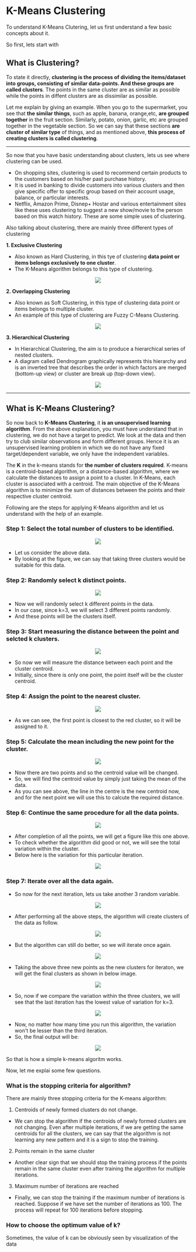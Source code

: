 # K-Means Clustering
To understand K-Means Clutering, let us first understand a few basic concepts about it. 

So first, lets start with
## What is Clustering?
To state it directly, **clustering is the process of dividing the items/dataset into groups, consisting of similar data-points. And these groups are called clusters**.
The points in the same cluster are as similar as possible while the points in diffent clusters are as dissimilar as possible.

Let me explain by giving an example.
When you go to the supermarket, you see that **the similar things**, such as apple, banana, orange,etc, **are grouped together** in the fruit section. Similarly, potato, onion, garlic, etc are grouped together in the vegetable section. So we can say that these sections **are cluster of similar type** of things, and as mentioned above, **this process of creating clusters is called clustering**.
___
So now that you have basic understanding about clusters, lets us see where clustering can be used.
* On shopping sites, clustering is used to recommend certain products to the customers based on his/her past purchase history.
* It is used in banking to divide customers into various clusters and then give specific offer to specific group based on their account usage, balance,  or particular interests.
* Netflix, Amazon Prime, Disnep+ Hostar and various entertainment sites like these uses clustering to suggest a new show/movie to the person based on this watch history.
These are some simple uses of clustering.

Also talking about clustering, there are mainly three different types of clustering

**1. Exclusive Clustering** 
  * Also known as Hard Clustering, in this tye of clustering **data point or items belongs exclusively to one cluster**. 
  * The K-Means algorithm belongs to this type of clustering.
  
  <p align="center">
  <img src="https://github.com/patelkishan9286/Kishan_ML_K-MeansClustering/blob/master/EC.PNG">
  </p>

**2. Overlapping Clustering**
  * Also known as Soft Clustering, in this type of clustering data point or items belongs to multiple cluster.
  * An example of this type of clustering are Fuzzy C-Means Clustering.
  
  <p align="center">
  <img src="https://github.com/patelkishan9286/Kishan_ML_K-MeansClustering/blob/master/OC.PNG">
  </p>

**3. Hierarchical Clustering**
  * In Hierarchical Clustering, the aim is to produce a hierarchical series of nested clusters.
  * A diagram called Dendrogram graphically represents this hierarchy and is an inverted tree that describes the order in which factors are merged (bottom-up view) or cluster are break up (top-down view).
  
<p align="center">
  <img src="https://github.com/patelkishan9286/Kishan_ML_K-MeansClustering/blob/master/HC.PNG">
</p>
<hr>

## What is K-Means Clustering?

So now back to **K-Means Clustering**, it **is an unsupervised learning algorithm**.
From the above explanation, you must have understand that in clustering, we do not have a target to predict. We look at the data and then try to club similar observations and form different groups. Hence it is an unsupervised learning problem in which we do not have any fixed target/dependent variable, we only have the independent variables.

The **K** in the k-means stands for **the number of clusters required**.
K-means is a centroid-based algorithm, or a distance-based algorithm, where we calculate the distances to assign a point to a cluster. In K-Means, each cluster is associated with a centroid.
The main objective of the K-Means algorithm is to minimize the sum of distances between the points and their respective cluster centroid.

Following are the steps for applying K-Means algorithm and let us understand with the help of an example.

### Step 1: Select the total number of clusters to be identified.

<p align="center">
  <img src="https://github.com/patelkishan9286/Kishan_ML_K-MeansClustering/blob/master/s1.PNG">
</p>

* Let us consider the above data.
* By looking at the figure, we can say that taking three clusters would be suitable for this data.

### Step 2: Randomly select k distinct points.

<p align="center">
  <img src="https://github.com/patelkishan9286/Kishan_ML_K-MeansClustering/blob/master/s2.PNG">
</p>

* Now we will randomly select k different points in the data.
* In our case, since k=3, we will select 3 different points randomly.
* And these points will be the clusters itself.

### Step 3: Start measuring the distance between the point and selcted k clusters.
<p align="center">
  <img src="https://github.com/patelkishan9286/Kishan_ML_K-MeansClustering/blob/master/s3.PNG">
</p>

* So now we will measure the distance between each point and the cluster centroid.
* Initially, since there is only one point, the point itself will be the cluster centroid.

### Step 4: Assign the point to the nearest cluster.
<p align="center">
  <img src="https://github.com/patelkishan9286/Kishan_ML_K-MeansClustering/blob/master/s4.PNG">
</p>

* As we can see, the first point is closest to the red cluster, so it will be assigned to it.

### Step 5: Calculate the mean including the new point for the cluster.
<p align="center">
  <img src="https://github.com/patelkishan9286/Kishan_ML_K-MeansClustering/blob/master/s5.PNG">
</p>

* Now there are two points and so the centroid value will be changed.
* So, we will find the centroid value by simply just taking the mean of the data.
* As you can see above, the line in the centre is the new centroid now, and for the next point we will use this to calcute the required distance.

### Step 6: Continue the same procedure for all the data points.
<p align="center">
  <img src="https://github.com/patelkishan9286/Kishan_ML_K-MeansClustering/blob/master/s6.PNG">
</p>

* After completion of all the points, we will get a figure like this one above.
* To check whether the algorithm did good or not, we will see the total variation within the cluster.
* Below here is the variation for this particular iteration.

<p align="center">
  <img src="https://github.com/patelkishan9286/Kishan_ML_K-MeansClustering/blob/master/s8.PNG">
</p>

### Step 7: Iterate over all the data again.

* So now for the next iteration, lets us take another 3 random variable.

<p align="center">
  <img src="https://github.com/patelkishan9286/Kishan_ML_K-MeansClustering/blob/master/s9.PNG">
</p>

* After performing all the above steps, the algorithm will create clusters of the data as follow.

<p align="center">
  <img src="https://github.com/patelkishan9286/Kishan_ML_K-MeansClustering/blob/master/s10.PNG">
</p>

* But the algorithm can still do better, so we will iterate once again.

<p align="center">
  <img src="https://github.com/patelkishan9286/Kishan_ML_K-MeansClustering/blob/master/s12.PNG">
</p>

* Taking the above three new points as the new clusters for iteraton, we will get the final clusters as shown in below image.

<p align="center">
  <img src="https://github.com/patelkishan9286/Kishan_ML_K-MeansClustering/blob/master/s13.PNG">
</p>
 
 * So, now if we compare the variation within the three clusters, we will see that the last iteration has the lowest value of variation for k=3.
 
 <p align="center">
  <img src="https://github.com/patelkishan9286/Kishan_ML_K-MeansClustering/blob/master/s15.PNG">
</p>

* Now, no matter how many time you run this algorithm, the variation won't be lesser than the third iteration.
* So, the final output will be:

<p align="center">
  <img src="https://github.com/patelkishan9286/Kishan_ML_K-MeansClustering/blob/master/s7.PNG">
</p>

So that is how a simple k-means algoritm works.

Now, let me explai some few  questions.

### What is the stopping criteria for algorithm?
  
There are mainly three stopping criteria for the K-means algorithm:

1. Centroids of newly formed clusters do not change.
 * We can stop the algorithm if the centroids of newly formed clusters are not changing. Even after multiple iterations, if we are getting the same centroids for all the clusters, we can say that the algorithm is not learning any new pattern and it is a sign to stop the training.
2. Points remain in the same cluster
 * Another clear sign that we should stop the training process if the points remain in the same cluster even after training the algorithm for multiple iterations.
3. Maximum number of iterations are reached
 * Finally, we can stop the training if the maximum number of iterations is reached. Suppose if we have set the number of iterations as 100. The process will repeat for 100 iterations before stopping.
 
 ### How to choose the optimum value of k?
 Sometimes, the value of k can be obviously seen by visualization of the data



